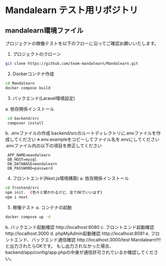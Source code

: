 # Mandalearn テスト用リポジトリ
## mandalearn環境ファイル
プロジェクトの稼働テストを以下のフローに沿ってご確認お願いいたします。
1. プロジェクトのクローン
```bash
git clone https://github.com/team-mandalearn/Mandalearn.git
```

2. Dockerコンテナ作成
```bash
cd Mandalearn
docker compose build
```

3. バックエンド(Laravel環境設定)
   
  a.  依存関係インストール
  ```bash
   cd backend/src
   composer install
  ```
  b. .envファイルの作成
  backend/srcのルートディレクトリに.envファイルを作成してください
  ※.env.exampleをコピーしてファイル名を.envにしてください
  .envファイル内の以下の項目を修正してください
  ```
   APP_NAME=mandalearn
   DB_HOST=mysql
   DB_DATABASE=mandalearn
   DB_PASSWORD=password
  ```

4. フロントエンド(Next.js環境構築)
  a. 依存関係インストール
  ```bash
  cd frontend/src
  npm init.  (色々と聞かれるけど、全てOKでいいはず)
  npm i next
  ```

5. 稼働テスト
  a. コンテナの起動
  ```bash
  docker compose up -d
  ```
  b. バックエンド起動確認
  http://localhost:8080
  c. フロントエンド起動確認
  http://localhost:3000
  d. phpMyAdmin起動確認
  http://localhost:8081
  e. フロントエンド、バックエンド通信確認
  http://localhost:3000/test
  Mandalearn!!!!
  と出力されたらOKです。
  もし出力されなかった場合、backend/app/config/app.phpの中身が通信許可されているか確認してください。

